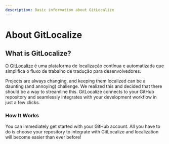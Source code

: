 ```yaml
---
description: Basic information about GitLocalize
---
```


# About GitLocalize

## What is GitLocalize? <a id="what-is-gitlocalize"></a>

[O GitLocalize](https://gitlocalize.com/) é uma plataforma de localização contínua e automatizada que simplifica o fluxo de trabalho de tradução para desenvolvedores.

Projects are always changing, and keeping them localized can be a daunting (and annoying) challenge. We realized this and decided that there should be a way to streamline this. GitLocalize connects to your GitHub repository and seamlessly integrates with your development workflow in just a few clicks.

### How It Works <a id="how-it-works"></a>

You can immediately get started with your GitHub account. All you have to do is choose your repository to integrate with GitLocalize and localization will become easier than ever before!
